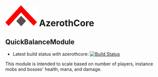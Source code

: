 # ![logo](https://raw.githubusercontent.com/azerothcore/azerothcore.github.io/master/images/logo-github.png) AzerothCore
## QuickBalanceModule
- Latest build status with azerothcore: [![Build Status](https://github.com/azerothcore/mod-quickbalance/workflows/core-build/badge.svg?branch=master&event=push)](https://github.com/azerothcore/mod-quickbalance)

This module is intended to scale based on number of players, instance mobs and bosses' health, mana, and damage.
